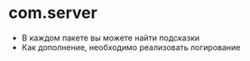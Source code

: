 # com.server

- В каждом пакете вы можете найти подсказки
- Как дополнение, необходимо реализовать логирование
